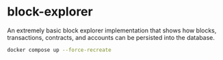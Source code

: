 # block-explorer

An extremely basic block explorer implementation that shows how blocks, transactions, contracts, and accounts can be persisted into the database.

```bash
docker compose up --force-recreate
```